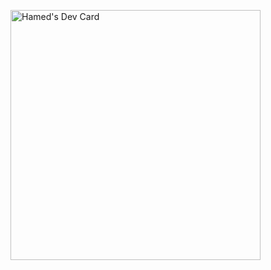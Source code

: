 <a href="https://app.daily.dev/hamedniroomand"><img src="https://api.daily.dev/devcards/a79ee4f1843948b083934f9474169b83.png?r=a3n" width="400" alt="Hamed's Dev Card"/></a>
